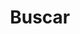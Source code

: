 ---
title: "Buscar" # in any language you want
layout: "search" # necessary for search
# url: "/archive"
# description: "Description for Search"
summary: "buscar"
placeholder: "escribe aqui para buscar"
lang: "es"
---